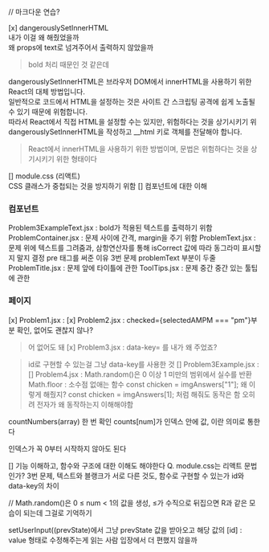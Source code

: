 // 마크다운 연습?

[x] dangerouslySetInnerHTML  
내가 이걸 왜 해줬었을까  
왜 props에 text로 넘겨주어서 출력하지 않았을까

> bold 처리 때문인 것 같은데

dangerouslySetInnerHTML은 브라우저 DOM에서 innerHTML을 사용하기 위한 React의 대체 방법입니다.  
일반적으로 코드에서 HTML을 설정하는 것은 사이트 간 스크립팅 공격에 쉽게 노출될 수 있기 때문에 위험합니다.  
따라서 React에서 직접 HTML을 설정할 수는 있지만, 위험하다는 것을 상기시키기 위 dangerouslySetInnerHTML을 작성하고 \_\_html 키로 객체를 전달해야 합니다.

> React에서 innerHTML을 사용하기 위한 방법이며, 문법은 위험하다는 것을 상기시키기 위한 형태이다

[] module.css (리액트)  
 CSS 클래스가 중첩되는 것을 방지하기 위함
[] 컴포넌트에 대한 이해

### 컴포넌트

Problem3ExampleText.jsx : bold가 적용된 텍스트를 출력하기 위함
ProblemContainer.jsx : 문제 사이에 간격, margin을 주기 위함
ProblemText.jsx : 문제 위에 텍스트를 그려줌과, 삼항연산자를 통해 isCorrect 값에 따라 동그라미 표시할지 말지 결정
pre 태그를 써준 이유
3번 문제 problemText 부분이 두줄
ProblemTitle.jsx : 문제 앞에 타이틀에 관한
ToolTips.jsx : 문제 중간 중간 있는 툴팁에 관한

### 페이지

[x] Problem1.jsx :
[x] Problem2.jsx :
checked={selectedAMPM === "pm"}부분 확인, 없어도 괜찮지 않나?
> 어 없어도 돼
[x] Problem3.jsx :
data-key= 를 내가 왜 주었죠?

> id로 구현할 수 있는걸 그냥 data-key를 사용한 것
> [] Problem3Example.jsx :
> [] Problem4.jsx :
> Math.random()은 0 이상 1 미만의 범위에서 실수를 반환
> Math.floor : 소수점 없애는 함수
> const chicken = imgAnswers["1"];
> 왜 이렇게 해줬지?
> const chicken = imgAnswers[1];
> 처럼 해줘도 동작은 함
> 오히려 전자가 왜 동작하는지 이해해야함

countNumbers(array) 한 번 확인
counts[num]가 인덱스 안에 값, 이란 의미로 통한다

인덱스가 꼭 0부터 시작하지 않아도 된다

[] 기능 이해하고, 함수와 구조에 대한 이해도 해야한다
Q.
module.css는 리액트 문법인가?
3번 문제, 텍스트와 블랭크가 서로 다른 것도, 함수로 구현할 수 있는가
id와 data-key의 차이

// Math.random()은 0 ≤ num < 1의 값을 생성, ≤가 수직으로 뒤집으면 R과 같은 모습이 되는데 그걸로 기억하기

setUserInput((prevState)에서
그냥 prevState 값을 받아오고
해당 값의 [id] : value 형태로 수정해주는게 읽는 사람 입장에서 더 편했지 않을까
